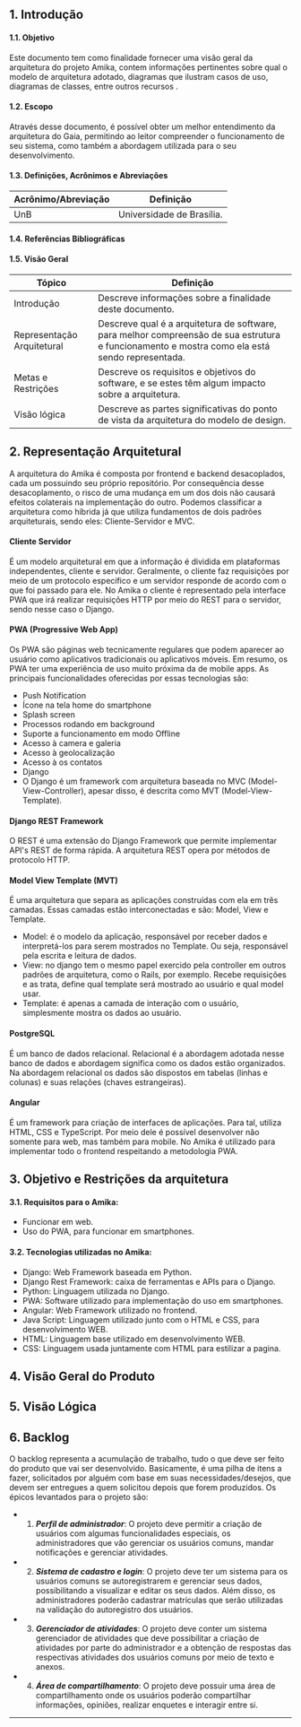 ## 1. Introdução
#### 1.1. Objetivo

Este documento tem como finalidade fornecer uma visão geral da arquitetura do projeto Amika, contem informações pertinentes sobre qual o modelo de arquitetura adotado, diagramas que ilustram casos de uso, diagramas de classes, entre outros recursos .

#### 1.2. Escopo

Através desse documento, é possível obter um melhor entendimento da arquitetura do Gaia, permitindo ao leitor compreender o funcionamento de seu sistema, como também a abordagem utilizada para o seu desenvolvimento.

#### 1.3. Definições, Acrônimos e Abreviações

**Acrônimo/Abreviação** | **Definição**
------------------------|-------------------
UnB | Universidade de Brasília.

#### 1.4. Referências Bibliográficas

#### 1.5. Visão Geral

**Tópico** | **Definição**
---------------|-----------------------------
Introdução | Descreve informações sobre a finalidade deste documento.
Representação Arquitetural | Descreve qual é a arquitetura de software, para melhor compreensão de sua estrutura e funcionamento e mostra como ela está sendo representada.
Metas e Restrições | Descreve os requisitos e objetivos do software, e se estes  têm algum impacto sobre a arquitetura.
Visão lógica | Descreve as partes significativas do ponto de vista da arquitetura do modelo de design.

## 2. Representação Arquitetural

A arquitetura do Amika é composta por frontend e backend desacoplados, cada um possuindo seu próprio repositório. Por consequência desse desacoplamento, o risco de uma mudança em um dos dois não causará efeitos colaterais na implementação do outro. Podemos classificar a arquitetura como híbrida já que utiliza fundamentos de dois padrões arquiteturais, sendo eles: Cliente-Servidor e MVC. 

#### Cliente Servidor
É um modelo arquitetural em que a informação é dividida em plataformas independentes, cliente e servidor. Geralmente, o cliente faz requisições por meio de um protocolo específico e um servidor responde de acordo com o que foi passado para ele. No Amika o cliente é representado pela interface PWA que irá realizar requisições HTTP por meio do REST para o servidor, sendo nesse caso o Django. 

#### PWA (Progressive Web App)
Os PWA são páginas web tecnicamente regulares que podem aparecer ao usuário como aplicativos tradicionais ou aplicativos móveis. Em resumo, os PWA ter uma experiência de uso muito próxima da de mobile apps. As principais funcionalidades oferecidas por essas tecnologias são:
- Push Notification
- Ícone na tela home do smartphone
- Splash screen
- Processos rodando em background
- Suporte a funcionamento em modo Offline
- Acesso à camera e galeria
- Acesso à geolocalização
- Acesso à os contatos
- Django
- O Django é um framework com arquitetura baseada no MVC (Model-View-Controller), apesar disso, é descrita como MVT (Model-View-Template).

#### Django REST Framework
O REST é uma extensão do Django Framework que permite implementar API's REST de forma rápida. A arquitetura REST opera por métodos de protocolo HTTP.

#### Model View Template (MVT)
É uma arquitetura que separa as aplicações construídas com ela em três camadas. Essas camadas estão interconectadas e são: Model, View e Template.
- Model: é o modelo da aplicação, responsável por receber dados e interpretá-los para serem mostrados no Template. Ou seja, responsável pela escrita e leitura de dados.
- View: no django tem o mesmo papel exercido pela controller em outros padrões de arquitetura, como o Rails, por exemplo. Recebe requisições e as trata, define qual template será mostrado ao usuário e qual model usar.
- Template: é apenas a camada de interação com o usuário, simplesmente mostra os dados ao usuário.

#### PostgreSQL
É um banco de dados relacional. Relacional é a abordagem adotada nesse banco de dados e abordagem significa como os dados estão organizados. Na abordagem relacional os dados são dispostos em tabelas (linhas e colunas) e suas relações (chaves estrangeiras).

#### Angular
É um framework para criação de interfaces de aplicações. Para tal, utiliza  HTML, CSS e TypeScript. Por meio dele é possível desenvolver não somente para web, mas também para mobile. No Amika é utilizado para implementar todo o frontend respeitando a metodologia PWA.

## 3. Objetivo e Restrições da arquitetura

#### 3.1. Requisitos para o Amika:
- Funcionar em web.
- Uso do PWA, para funcionar em smartphones.

#### 3.2. Tecnologias utilizadas no Amika:
- Django: Web Framework baseada em Python.
- Django Rest Framework: caixa de ferramentas e APIs para o Django.
- Python: Linguagem utilizada no Django.
- PWA: Software utilizado para implementação do uso em smartphones.
- Angular: Web Framework utilizado no frontend.
- Java Script: Linguagem utilizado junto com o HTML e CSS, para desenvolvimento WEB.
- HTML: Linguagem base utilizado em desenvolvimento WEB.
- CSS: Linguagem usada juntamente com HTML para estilizar a pagina.


## 4. Visão Geral do Produto

## 5. Visão Lógica

## 6. Backlog
O backlog representa a acumulação de trabalho, tudo o que deve ser feito do produto que vai ser desenvolvido. Basicamente, é uma pilha de itens a fazer, solicitados por alguém com base em suas necessidades/desejos, que devem ser entregues a quem solicitou depois que forem produzidos.
Os épicos levantados para o projeto são:
- 1) **_Perfil de administrador_**:
O projeto deve permitir a criação de usuários com algumas funcionalidades especiais, os administradores que vão gerenciar os usuários comuns, mandar notificações e gerenciar atividades.

- 2) **_Sistema de cadastro e login_**:
O projeto deve ter um sistema para os usuários comuns se autoregistrarem e gerenciar seus dados, possibilitando a visualizar e editar os seus dados. Além disso, os administradores poderão cadastrar matrículas que serão utilizadas na validação do autoregistro dos usuários.

- 3) **_Gerenciador de atividades_**:
O projeto deve conter um sistema gerenciador de atividades que deve possibilitar a criação de atividades por parte do administrador e a obtenção de respostas das respectivas atividades dos usuários comuns por meio de texto e anexos.

- 4) **_Área de compartilhamento_**:
O projeto deve possuir uma área de compartilhamento onde os usuários poderão compartilhar informações, opiniões, realizar enquetes e interagir entre si.
***
